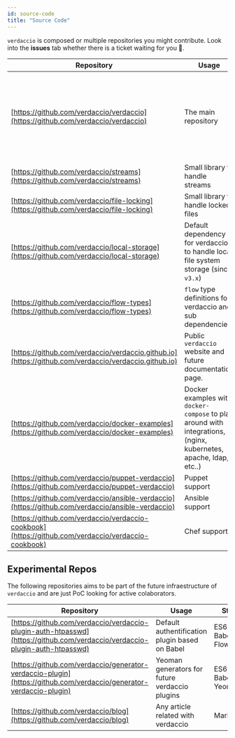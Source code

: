 ```yaml
---
id: source-code
title: "Source Code"
---
```


`verdaccio` is composed or multiple repositories you might contribute. Look into the **issues** tab whether there is a ticket waiting for you 🤠.

Repository | Usage | Stack
--- | ---| ---|
[https://github.com/verdaccio/verdaccio](https://github.com/verdaccio/verdaccio) | The main repository | Node, Express, async, React, Babel, ES6, Mocha, Markdown, HTML, Sass
[https://github.com/verdaccio/streams](https://github.com/verdaccio/streams) | Small library to handle streams | ES6, Babel, *Soon: Flow*
[https://github.com/verdaccio/file-locking](https://github.com/verdaccio/file-locking) | Small library to handle locked files | ES6, Babel, *Soon: Flow*
[https://github.com/verdaccio/local-storage](https://github.com/verdaccio/local-storage) | Default dependency for verdaccio to handle local file system storage (since `v3.x`) | ES6, Babel, Flow
[https://github.com/verdaccio/flow-types](https://github.com/verdaccio/flow-types) | `flow` type definitions for verdaccio and sub dependencies. | Flow, flow-typed
[https://github.com/verdaccio/verdaccio.github.io](https://github.com/verdaccio/verdaccio.github.io) | Public `verdaccio` website and future documentation page. | Markdown, HTML, Sass, Github Pages
[https://github.com/verdaccio/docker-examples](https://github.com/verdaccio/docker-examples) | Docker examples with `docker-compose` to play around with integrations, (nginx, kubernetes, apache, ldap, etc..) | Docker Compose, Docker
[https://github.com/verdaccio/puppet-verdaccio](https://github.com/verdaccio/puppet-verdaccio) | Puppet support | Puppet
[https://github.com/verdaccio/ansible-verdaccio](https://github.com/verdaccio/ansible-verdaccio) | Ansible support | Ansible
[https://github.com/verdaccio/verdaccio-cookbook](https://github.com/verdaccio/verdaccio-cookbook) | Chef support | Chef

## Experimental Repos

The following repositories aims to be part of the future infraestructure of `verdaccio` and are just PoC looking for active colaborators.

Repository | Usage | Stack
--- | ---| ---|
[https://github.com/verdaccio/verdaccio-plugin-auth-htpasswd](https://github.com/verdaccio/verdaccio-plugin-auth-htpasswd) | Default authentification plugin based on Babel  | ES6, Babel, Flow
[https://github.com/verdaccio/generator-verdaccio-plugin](https://github.com/verdaccio/generator-verdaccio-plugin) | Yeoman generators for future verdaccio plugins | ES6, Babel, Yeoman
[https://github.com/verdaccio/blog](https://github.com/verdaccio/blog) | Any article related with verdaccio | Markdown


